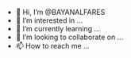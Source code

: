 - 👋 Hi, I’m @BAYANALFARES
- 👀 I’m interested in ...
- 🌱 I’m currently learning ...
- 💞️ I’m looking to collaborate on ...
- 📫 How to reach me ...

<!---
BAYANALFARES/BAYANALFARES is a ✨ special ✨ repository because its `README.md` (this file) appears on your GitHub profile.
You can click the Preview link to take a look at your changes.
--->
